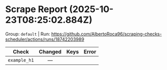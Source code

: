 # Scrape Report (2025-10-23T08:25:02.884Z)

Group: `default`  |  Run: https://github.com/AlbertoRoca96/scraping-checks-scheduler/actions/runs/18742203989

| Check | Changed | Keys | Error |
|---|:---:|:--|:--|
| `example_h1` | — |  |  |
